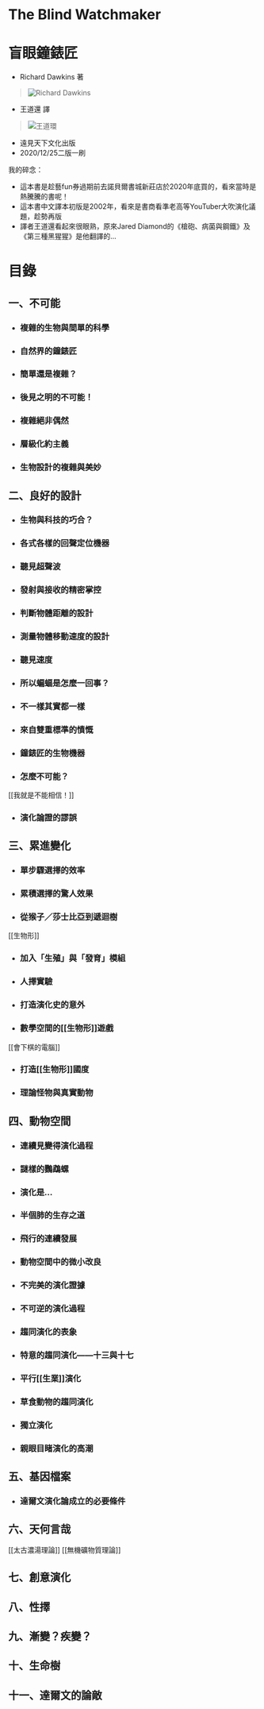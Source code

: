 # The Blind Watchmaker
# 盲眼鐘錶匠

- Richard Dawkins 著
> ![Richard Dawkins](https://i.imgur.com/9FMsDQs.jpg)
- 王道還 譯
> ![王道環](https://i.imgur.com/utgEeoN.jpg)
- 遠見天下文化出版
- 2020/12/25二版一刷

我的碎念：
- 這本書是趁藝fun券過期前去諾貝爾書城新莊店於2020年底買的，看來當時是熱騰騰的書呢！
- 這本書中文譯本初版是2002年，看來是書商看準老高等YouTuber大吹演化議題，趁勢再版
- 譯者王道還看起來很眼熟，原來Jared Diamond的《槍砲、病菌與鋼鐵》及《第三種黑猩猩》是他翻譯的...

# 目錄
## 一、不可能
- ### 複雜的生物與間單的科學
- ### 自然界的鐘錶匠
- ### 簡單還是複雜？
- ### 後見之明的不可能！
- ### 複雜絕非偶然
- ### 層級化約主義
- ### 生物設計的複雜與美妙
## 二、良好的設計
- ### 生物與科技的巧合？
- ### 各式各樣的回聲定位機器
- ### 聽見超聲波
- ### 發射與接收的精密掌控
- ### 判斷物體距離的設計
- ### 測量物體移動速度的設計
- ### 聽見速度
- ### 所以蝙蝠是怎麼一回事？
- ### 不一樣其實都一樣
- ### 來自雙重標準的憤慨
- ### 鐘錶匠的生物機器
- ### 怎麼不可能？
[[我就是不能相信！]]
- ### 演化論證的謬誤
## 三、累進變化
- ### 單步驟選擇的效率
- ### 累積選擇的驚人效果
- ### 從猴子／莎士比亞到遞迴樹
[[生物形]]
- ### 加入「生殖」與「發育」模組
- ### 人擇實驗
- ### 打造演化史的意外
- ### 數學空間的[[生物形]]遊戲
[[會下棋的電腦]]
- ### 打造[[生物形]]國度
- ### 理論怪物與真實動物
## 四、動物空間
- ### 連續見變得演化過程
- ### 謎樣的鸚鵡螺
- ### 演化是...
- ### 半個肺的生存之道
- ### 飛行的連續發展
- ### 動物空間中的微小改良
- ### 不完美的演化證據
- ### 不可逆的演化過程
- ### 趨同演化的表象
- ### 特意的趨同演化——十三與十七
- ### 平行[[生業]]演化
- ### 草食動物的趨同演化
- ### 獨立演化
- ### 親眼目睹演化的高潮
## 五、基因檔案
- ### 達爾文演化論成立的必要條件
## 六、天何言哉
[[太古濃湯理論]]
[[無機礦物質理論]]
## 七、創意演化
## 八、性擇
## 九、漸變？疾變？
## 十、生命樹
## 十一、達爾文的論敵